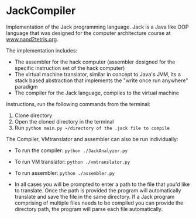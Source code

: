 # JackCompiler

Implementation of the Jack programming language. Jack is a Java like OOP language that was designed for the computer architecture course
at www.nand2tetris.org.

The implementation includes:
  - The assembler for the hack computer (assembler designed for the specific instruction set of the hack computer)
  - The virtual machine translator, similar in concept to Java's JVM, its a stack based abstraction that implements the
    "write once run anywhere" paradigm
  - The compiler for the Jack language, compiles to the virtual machine

Instructions, run the following commands from the terminal:
  1. Clone directory
  2. Open the cloned directory in the terminal
  3. Run `python main.py ~/directory of the .jack file to compile`
  
The Compiler, VMtranslator and assembler can also be run individually:
  - To run the compiler:
      `python ./JackAnalyzer.py`
  - To run VM translator:
      `python ./vmtranslator.py`
  - To run assembler:
      `python ./assembler.py`

  - In all cases you will be prompted to enter a path to the file that you'd like to translate. Once the path is provided the program will       automatically translate and save the file in the same directory. If a Jack program comprising of multiple files needs to be           compiled you can provide the directory path, the program will parse each file automatically.
